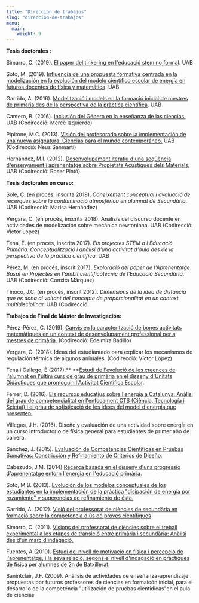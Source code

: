 ```yaml
---
title: "Dirección de trabajos"
slug: "direccion-de-trabajos"
menu:
  main:
    weight: 9
---
```

**Tesis doctorales :**

Simarro, C. (2019). [El paper del tinkering en l'educació stem no
formal](http://hdl.handle.net/10803/667284). UAB

Soto, M. (2019). [Influencia de una propuesta formativa centrada en la
modelización en la evolución del modelo científico escolar de energía en
futuros docentes de física y
matemática](http://http://hdl.handle.net/10803/667161). UAB

Garrido, A. (2016). [Modelització i models en la formació inicial de
mestres de primària des de la perspectiva de la pràctica
científica](https://www.tdx.cat/handle/10803/399837). UAB

Cantero, B. (2016). [Inclusión del Género en la enseñanza de las
ciencias.](http://www.tesisenred.net/bitstream/handle/10803/385843/bcr1de1.pdf?sequence=1)
UAB (Codirecció: Mercè Izquierdo)

Pipitone, M.C. (2013). [Visión del profesorado sobre la implementación
de una nueva asignatura: Ciencias para el mundo
contemporáneo.](http://www.tdx.cat/handle/10803/123208) UAB (Codirecció:
Neus Sanmartí)

Hernández, M.I. (2012). [Desenvolupament iteratiu d'una seqüència
d'ensenyament i aprenentatge sobre Propietats Acústiques dels
Materials.](http://www.tdx.cat/handle/10803/117674) UAB (Codirecció:
Roser Pintó)



**Tesis doctorales en curso:**

Solé, C. (en procés, inscrita 2019). *Coneixement conceptual i avaluació
de recerques sobre la contaminació atmosfèrica en alumnat de
Secundària*. UAB (Codirecció: Marisa Hernández)

Vergara, C. (en procés, inscrita 2018). Análisis del discurso docente en
actividades de modelización sobre mecánica newtoniana. UAB (Codirecció:
Víctor López)

Tena, È. (en procés, inscrita 2017). *Els projectes STEM a l'Educació
Primària: Conceptualització i anàlisi d'una activitat d'aula des de la
perspectiva de la pràctica científica.* UAB

Pérez, M. (en procés, inscrit 2017). *Exploració del paper de
l'Aprenentatge Basat en Projectes en l'àmbit cientificotècnic de
l'Educació Secundària*. UAB (Codirecció: Conxita Márquez)

Tinoco, J.C. (en procés, inscrit 2012). *Dimensions de la idea de
distancia que es dona al voltant del concepte de proporcionalitat en un
context multidisciplinar.* UAB (Codirecció:



**Trabajos de Final de Máster de Investigación:**

Pérez-Pérez, C. (2019), [Canvis en la caracterització de bones
activitats matemàtiques en un context de desenvolupament professional
per a mestres de primària ](https://ddd.uab.cat/record/226855?ln=ca)
(Codirecció: Edelmira Badillo)

Vergara, C. (2018). Ideas del estudiantado para explicar los mecanismos
de regulación térmica de algunos animales. (Codirecció: Víctor López)

Tena i Gallego, È (2017).** **[Estudi de l'evolució de les creences de
l'alumnat en l'últim curs de grau de primària en el disseny d'Unitats
Didàctiques que promoguin l'Activitat Científica
Escolar](https://ddd.uab.cat/record/188354).

Ferrer, D. (2016). [Els recursos educatius sobre l\'energia a Catalunya.
Anàlisi del grau de competencialitat en l\'enfocament CTS (Ciència,
Tecnología i Scietat) i el grau de sofisticació de les idees del model
d\'energia que presenten.](http://ddd.uab.cat/record/165842)

Villegas, J.H. (2016). Diseño y evaluación de una actividad sobre
energía en un curso introductorio de física general para estudiantes de
primer año de carrera.

Sánchez, J. (2015). [Evaluación de Competencias Científicas en Pruebas
Sumativas: Constricción y Refinamiento de Criterios de
Diseño.](http://www.uab.cat/servlet/BlobServer?blobtable=Document&blobcol=urldocument&blobheader=application/pdf&blobkey=id&blobwhere=1345695703808&blobnocache=true)

Cabezudo, J.M. (2014) [Recerca basada en el disseny d\'una progressió
d\'aprenentatge entorn l\'energia en l\'educació
primària.](http://www.uab.cat/servlet/BlobServer?blobtable=Document&blobcol=urldocument&blobheader=application/pdf&blobkey=id&blobwhere=1345683642847&blobnocache=true)

Soto, M.B. (2013). [Evolución de los modelos conceptuales de los
estudiantes en la implementación de la práctica \"disipación de energía
por rozamiento\" y sugerencias de refinamiento de
ésta.](http://www.uab.cat/servlet/BlobServer?blobtable=Document&blobcol=urldocument&blobheader=application/pdf&blobkey=id&blobwhere=1345662291123)

Garrido, A. (2012). [Visió del professorat de ciències de secundària en
formació sobre la competència d\'ús de proves
científiques](https://ddd.uab.cat/record/151173?ln=ca)

Simarro, C. (2011). [Visions del professorat de ciències sobre el
treball experimental a les etapes de transició entre primària i
secundària: Anàlisi des d\'un marc
d\'indagació.](https://ddd.uab.cat/record/151166?ln=ca)

Fuentes, A.(2010). [Estudi del nivell de motivació en física i percepció
de l\'aprenentatge, i la seva relació, segons el nivell d\'indagació en
pràctiques de física per alumnes de 2n de
Batxillerat.](http://www.uab.cat/servlet/BlobServer?blobtable=Document&blobcol=urldocument&blobheader=application/pdf&blobkey=id&blobwhere=1331797232100&blobnocache=true)

Sanintclair, J.F. (2009). Análisis de actividades de
enseñanza-aprendizaje propuestas por futuros professores de ciencias en
formaicón inicial, para el desarrollo de la competéncia \"utilización de
pruebas cientídicas\"en el aula de ciencias
